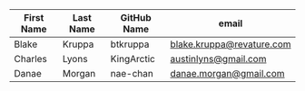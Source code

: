 | First Name    | Last Name     | GitHub Name  | email |
| ------------- | ------------- | -----        | ----  |
| Blake         | Kruppa        | btkruppa     | blake.kruppa@revature.com |
| Charles       | Lyons         | KingArctic   | austinlyns@gmail.com || Joseph        | Sperduto        | sperj001     | josephsperduto@gmail.com |
| Danae         | Morgan        | nae-chan     | danae.morgan@gmail.com    |
